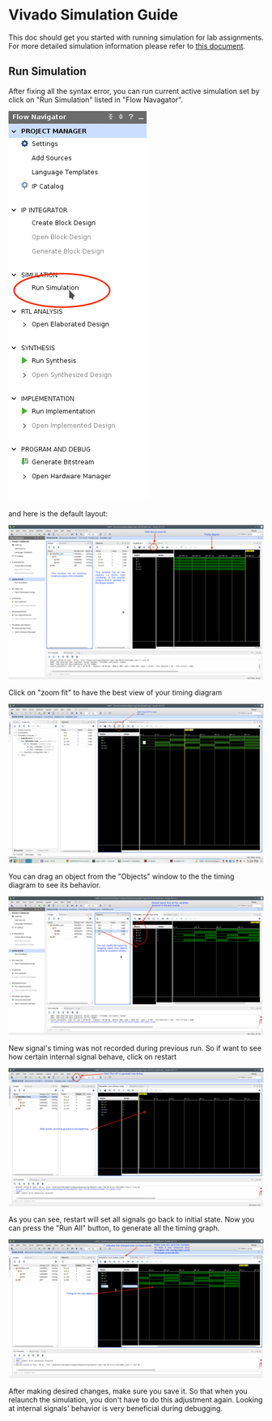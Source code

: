 # Vivado Simulation Guide

This doc should get you started with running simulation for lab assignments. For more detailed simulation information please refer to
[this document](https://www.xilinx.com/support/documentation/sw_manuals/xilinx2017_2/ug900-vivado-logic-simulation.pdf).


## Run Simulation

After fixing all the syntax error, you can run current active simulation set by
click on "Run Simulation" listed in "Flow Navagator".

![Run Simulation](pics/simulation/simulation_launch.png)

and here is the default layout:

![default\_layout](pics/simulation/simulation_default_layout.png)

Click on "zoom fit" to have the best view of your timing diagram

![zoom\_fit](pics/simulation/zoom_fit_marked.png)

You can drag an object from the "Objects" window to the the timing diagram to see its behavior.

![drag\ object](pics/simulation/simulation_drag1.png)

New signal's timing was not recorded during previous run. So if want to see how certain internal signal behave, click on restart

![simulation\ restart](pics/simulation/simulation_restart.png)

As you can see, restart will set all signals go back to initial state. Now you can press the "Run All" button, to generate all the timing graph.

![simulation\ run\ all](pics/simulation/simulation_run_all2.png)

After making desired changes, make sure you save it. So that when you relaunch the simulation, you don't have to do this adjustment again.
Looking at internal signals' behavior is very beneficial during debugging.



